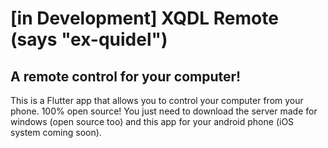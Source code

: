 # [in Development] XQDL Remote (says "ex-quidel")

## A remote control for your computer!

This is a Flutter app that allows you to control your computer from your phone. 100% open source!
You just need to download the server made for windows (open source too) and this app for your android phone (iOS system coming soon).

